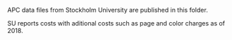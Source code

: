 APC data files from Stockholm University are published in this folder.

SU reports costs with aditional costs such as page and color charges as of 2018.
